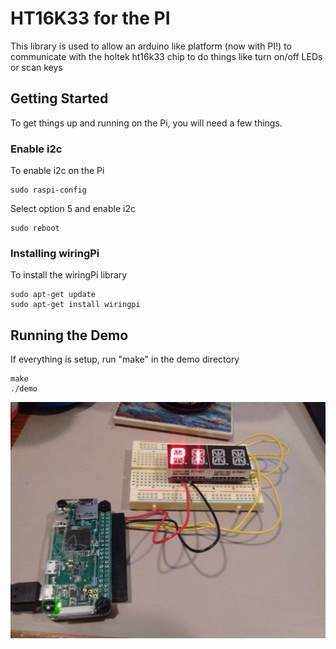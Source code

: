 # HT16K33 for the PI

This library is used to allow an arduino like platform (now with PI!) to communicate with the holtek ht16k33 chip
to do things like turn on/off LEDs or scan keys

## Getting Started

To get things up and running on the Pi, you will need a few things.

### Enable i2c

To enable i2c on the Pi
```
sudo raspi-config
```
Select option 5 and enable i2c
```
sudo reboot
```

### Installing wiringPi

To install the wiringPi library
```
sudo apt-get update
sudo apt-get install wiringpi
```

## Running the Demo

If everything is setup, run "make" in the demo directory

```
make
./demo
```
![GitHub Logo](/pi/pic/demo.jpg)